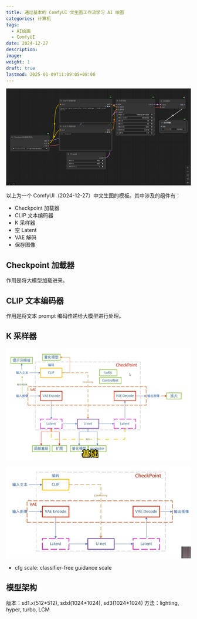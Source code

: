 ```yaml
---
title: 通过基本的 ComfyUI 文生图工作流学习 AI 绘图
categories: 计算机
tags:
  - AI绘画
  - ComfyUI
date: 2024-12-27
description: 
image: 
weight: 1
draft: true
lastmod: 2025-01-09T11:09:05+08:00
---
```

![image.png](https://raw.githubusercontent.com/oLd-Y/PicGoPictures/main/20241227152620.png)

以上为一个 ComfyUI（2024-12-27）中文生图的模板。其中涉及的组件有：
- Checkpoint 加载器
- CLIP 文本编码器
- K 采样器
- 空 Latent
- VAE 解码
- 保存图像

## Checkpoint 加载器

作用是将大模型加载进来。

## CLIP 文本编码器

作用是将文本 prompt 编码传递给大模型进行处理。

## K 采样器

![image.png](https://raw.githubusercontent.com/oLd-Y/PicGoPictures/main/20250109110849.png)


![](https://raw.githubusercontent.com/oLd-Y/PicGoPictures/main/20241227210936.png)

- cfg scale: classifier-free guidance scale

## 模型架构 

版本：sd1.x(512\*512), sdxl(1024\*1024), sd3(1024\*1024)
方法：lighting, hyper, turbo, LCM